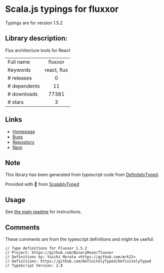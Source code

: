
# Scala.js typings for fluxxor

Typings are for version 1.5.2

## Library description:
Flux architecture tools for React

|                    |                 |
| ------------------ | :-------------: |
| Full name          | fluxxor |
| Keywords           | react, flux |
| # releases         | 0 |
| # dependents       | 11 |
| # downloads        | 77381 |
| # stars            | 3 |

## Links
- [Homepage](https://github.com/BinaryMuse/fluxxor#readme)
- [Bugs](https://github.com/BinaryMuse/fluxxor/issues)
- [Repository](https://github.com/BinaryMuse/fluxxor)
- [Npm](https://www.npmjs.com/package/fluxxor)
    


## Note
This library has been generated from typescript code from [DefinitelyTyped](https://definitelytyped.org).

Provided with :purple_heart: from [ScalablyTyped](https://github.com/oyvindberg/ScalablyTyped)

## Usage
See [the main readme](../../readme.md) for instructions.

## Comments

These comments are from the typescript definitions and might be useful:
```
// Type definitions for Fluxxor 1.5.2
// Project: https://github.com/BinaryMuse/fluxxor
// Definitions by: Yuichi Murata <https://github.com/mrk21>
// Definitions: https://github.com/DefinitelyTyped/DefinitelyTyped
// TypeScript Version: 2.8

```

